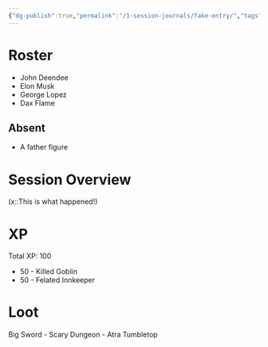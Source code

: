 ```yaml
---
{"dg-publish":true,"permalink":"/1-session-journals/fake-entry/","tags":["journal"]}
---
```



# Roster 



- John Deendee
- Elon Musk
- George Lopez
- Dax Flame

## Absent



- A father figure

# Session Overview



(x::This is what happened!)

# XP

Total XP:  100
- 50 - Killed Goblin
- 50 - Felated Innkeeper

# Loot

Big Sword - Scary Dungeon - Atra Tumbletop